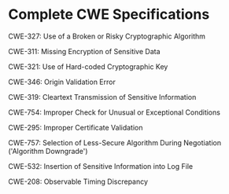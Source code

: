 

# Complete CWE Specifications

CWE-327: Use of a Broken or Risky Cryptographic Algorithm

CWE-311: Missing Encryption of Sensitive Data

CWE-321: Use of Hard-coded Cryptographic Key

CWE-346: Origin Validation Error

CWE-319: Cleartext Transmission of Sensitive Information

CWE-754: Improper Check for Unusual or Exceptional Conditions

CWE-295: Improper Certificate Validation

CWE-757: Selection of Less-Secure Algorithm During Negotiation ('Algorithm Downgrade')

CWE-532: Insertion of Sensitive Information into Log File

CWE-208: Observable Timing Discrepancy